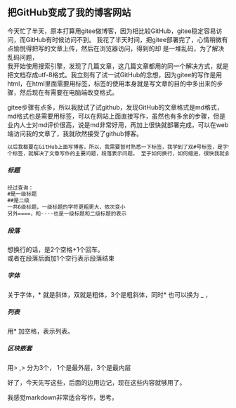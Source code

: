 ## 把GitHub变成了我的博客网站  

今天忙了半天，原本打算用gitee做博客，因为相比较GitHub，gitee稳定容易访问，而GitHub有时候访问不到。 我花了半天时间，把gitee部署完了，心情稍微有点愉悦得把写的文章上传，然后在浏览器访问，得到的却
是一堆乱码，为了解决乱码问题，  
我开始使用搜索引擎，发现了几篇文章，这几篇文章都用的同一个解决方式，就是把文档存成utf-8格式。我立刻有了试一试GitHub的念想，因为gitee的写作是用html，在html里面需要用标签，标签的使用本身就是写文章的目的中多出来的步骤，然后现在有需要在电脑端改变格式。

gitee步骤有点多，所以我就试了试github，发现GitHub的文章格式是md格式，md格式也是需要用标签，可以在网站上面直接写作，虽然也有多余的步骤，但是业内人士对md评价很高，说是md非常好用，再加上很快就部署完成，可以在web端访问我的文章了，我就欣然接受了github博客。

```markdown
以后我都要在GitHub上面写博客，所以，我需要暂时熟悉一下标签，我学到了双#号标签，是字体大小， “、、、markdown”标签是把引用起来的文字背景变暗的标签。“ （。。）[。。]”这个标签是超链接标签，有了这三
个标签，就解决了文章写作的主要问题，段落表示问题。 至于如何换行，如何缩进，很快我就会知道。
```

##### 标题  
```markdown
经过查询：
#是一级标题
##是二级
一共6级标题，一级标题的字符更粗更大，依次变小
另外====，和----也是一级标题和二级标题的表示


```
##### 段落  
想换行的话，是2个空格+1个回车。  
或者在段落后面加1个空行表示段落结束  

##### 字体  
关于字体，* 就是斜体，双就是粗体，3个是粗斜体，同时* 也可以换为 _ ，

##### 列表
用* 加空格，表示列表。

##### 区块嵌套
用> ,> 分为3个， 1个是最外层，3个是最内层

好了，今天先写这些，后面的边用边记，现在这些内容就够用了。

我感觉markdown非常适合写作，思考。


